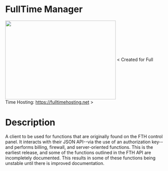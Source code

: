 # FullTime Manager
<img src="https://hostadvice.com/wp-content/uploads/2018/02/logo-8.png" width="350" height="250" align="center"></img>
< Created for Full Time Hosting: https://fulltimehosting.net >



# Description
A client to be used for functions that are originally found on the FTH control panel. It interacts with their JSON API--via the use of an authorization key--and performs billing, firewall, and server-oriented functions. This is the earliest release, and some of the functions outlined in the FTH API are incompletely documented. This results in some of these functions being unstable until there is improved documentation.

